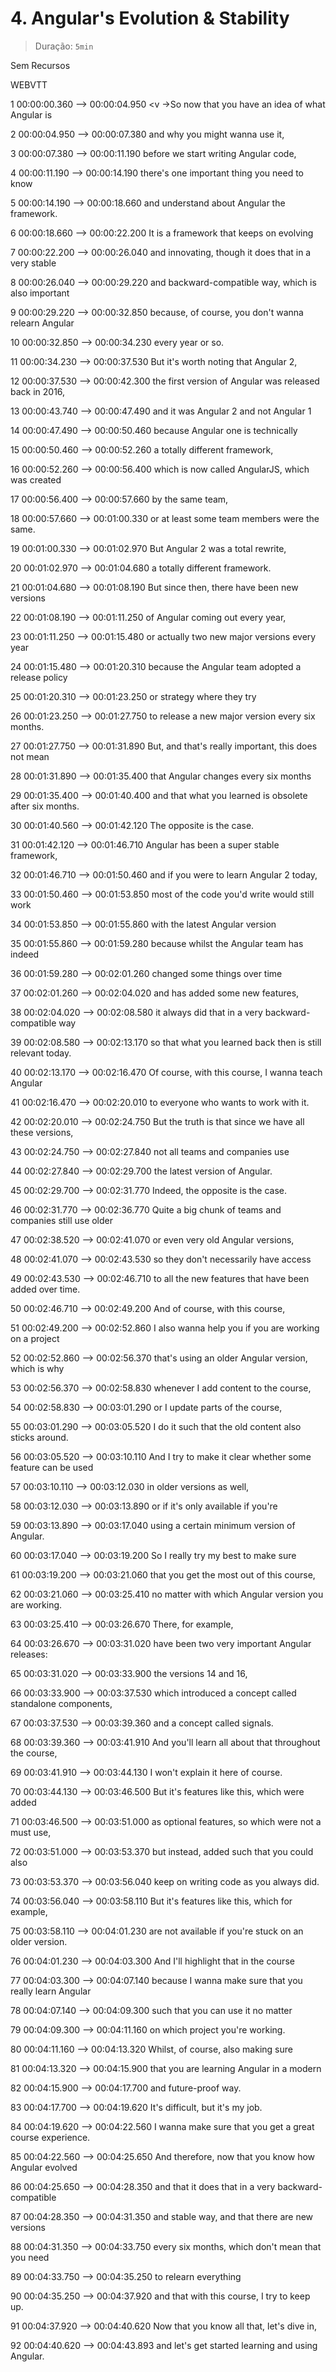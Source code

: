 # 4. Angular's Evolution & Stability

> Duração: `5min`

Sem Recursos

WEBVTT

1
00:00:00.360 --> 00:00:04.950
<v ->So now that you have an idea of what Angular is</v>

2
00:00:04.950 --> 00:00:07.380
and why you might wanna use it,

3
00:00:07.380 --> 00:00:11.190
before we start writing Angular code,

4
00:00:11.190 --> 00:00:14.190
there's one important thing you need to know

5
00:00:14.190 --> 00:00:18.660
and understand about Angular the framework.

6
00:00:18.660 --> 00:00:22.200
It is a framework that keeps on evolving

7
00:00:22.200 --> 00:00:26.040
and innovating, though it does that in a very stable

8
00:00:26.040 --> 00:00:29.220
and backward-compatible way, which is also important

9
00:00:29.220 --> 00:00:32.850
because, of course, you don't wanna relearn Angular

10
00:00:32.850 --> 00:00:34.230
every year or so.

11
00:00:34.230 --> 00:00:37.530
But it's worth noting that Angular 2,

12
00:00:37.530 --> 00:00:42.300
the first version of Angular was released back in 2016,

13
00:00:43.740 --> 00:00:47.490
and it was Angular 2 and not Angular 1

14
00:00:47.490 --> 00:00:50.460
because Angular one is technically

15
00:00:50.460 --> 00:00:52.260
a totally different framework,

16
00:00:52.260 --> 00:00:56.400
which is now called AngularJS, which was created

17
00:00:56.400 --> 00:00:57.660
by the same team,

18
00:00:57.660 --> 00:01:00.330
or at least some team members were the same.

19
00:01:00.330 --> 00:01:02.970
But Angular 2 was a total rewrite,

20
00:01:02.970 --> 00:01:04.680
a totally different framework.

21
00:01:04.680 --> 00:01:08.190
But since then, there have been new versions

22
00:01:08.190 --> 00:01:11.250
of Angular coming out every year,

23
00:01:11.250 --> 00:01:15.480
or actually two new major versions every year

24
00:01:15.480 --> 00:01:20.310
because the Angular team adopted a release policy

25
00:01:20.310 --> 00:01:23.250
or strategy where they try

26
00:01:23.250 --> 00:01:27.750
to release a new major version every six months.

27
00:01:27.750 --> 00:01:31.890
But, and that's really important, this does not mean

28
00:01:31.890 --> 00:01:35.400
that Angular changes every six months

29
00:01:35.400 --> 00:01:40.400
and that what you learned is obsolete after six months.

30
00:01:40.560 --> 00:01:42.120
The opposite is the case.

31
00:01:42.120 --> 00:01:46.710
Angular has been a super stable framework,

32
00:01:46.710 --> 00:01:50.460
and if you were to learn Angular 2 today,

33
00:01:50.460 --> 00:01:53.850
most of the code you'd write would still work

34
00:01:53.850 --> 00:01:55.860
with the latest Angular version

35
00:01:55.860 --> 00:01:59.280
because whilst the Angular team has indeed

36
00:01:59.280 --> 00:02:01.260
changed some things over time

37
00:02:01.260 --> 00:02:04.020
and has added some new features,

38
00:02:04.020 --> 00:02:08.580
it always did that in a very backward-compatible way

39
00:02:08.580 --> 00:02:13.170
so that what you learned back then is still relevant today.

40
00:02:13.170 --> 00:02:16.470
Of course, with this course, I wanna teach Angular

41
00:02:16.470 --> 00:02:20.010
to everyone who wants to work with it.

42
00:02:20.010 --> 00:02:24.750
But the truth is that since we have all these versions,

43
00:02:24.750 --> 00:02:27.840
not all teams and companies use

44
00:02:27.840 --> 00:02:29.700
the latest version of Angular.

45
00:02:29.700 --> 00:02:31.770
Indeed, the opposite is the case.

46
00:02:31.770 --> 00:02:36.770
Quite a big chunk of teams and companies still use older

47
00:02:38.520 --> 00:02:41.070
or even very old Angular versions,

48
00:02:41.070 --> 00:02:43.530
so they don't necessarily have access

49
00:02:43.530 --> 00:02:46.710
to all the new features that have been added over time.

50
00:02:46.710 --> 00:02:49.200
And of course, with this course,

51
00:02:49.200 --> 00:02:52.860
I also wanna help you if you are working on a project

52
00:02:52.860 --> 00:02:56.370
that's using an older Angular version, which is why

53
00:02:56.370 --> 00:02:58.830
whenever I add content to the course,

54
00:02:58.830 --> 00:03:01.290
or I update parts of the course,

55
00:03:01.290 --> 00:03:05.520
I do it such that the old content also sticks around.

56
00:03:05.520 --> 00:03:10.110
And I try to make it clear whether some feature can be used

57
00:03:10.110 --> 00:03:12.030
in older versions as well,

58
00:03:12.030 --> 00:03:13.890
or if it's only available if you're

59
00:03:13.890 --> 00:03:17.040
using a certain minimum version of Angular.

60
00:03:17.040 --> 00:03:19.200
So I really try my best to make sure

61
00:03:19.200 --> 00:03:21.060
that you get the most out of this course,

62
00:03:21.060 --> 00:03:25.410
no matter with which Angular version you are working.

63
00:03:25.410 --> 00:03:26.670
There, for example,

64
00:03:26.670 --> 00:03:31.020
have been two very important Angular releases:

65
00:03:31.020 --> 00:03:33.900
the versions 14 and 16,

66
00:03:33.900 --> 00:03:37.530
which introduced a concept called standalone components,

67
00:03:37.530 --> 00:03:39.360
and a concept called signals.

68
00:03:39.360 --> 00:03:41.910
And you'll learn all about that throughout the course,

69
00:03:41.910 --> 00:03:44.130
I won't explain it here of course.

70
00:03:44.130 --> 00:03:46.500
But it's features like this, which were added

71
00:03:46.500 --> 00:03:51.000
as optional features, so which were not a must use,

72
00:03:51.000 --> 00:03:53.370
but instead, added such that you could also

73
00:03:53.370 --> 00:03:56.040
keep on writing code as you always did.

74
00:03:56.040 --> 00:03:58.110
But it's features like this, which for example,

75
00:03:58.110 --> 00:04:01.230
are not available if you're stuck on an older version.

76
00:04:01.230 --> 00:04:03.300
And I'll highlight that in the course

77
00:04:03.300 --> 00:04:07.140
because I wanna make sure that you really learn Angular

78
00:04:07.140 --> 00:04:09.300
such that you can use it no matter

79
00:04:09.300 --> 00:04:11.160
on which project you're working.

80
00:04:11.160 --> 00:04:13.320
Whilst, of course, also making sure

81
00:04:13.320 --> 00:04:15.900
that you are learning Angular in a modern

82
00:04:15.900 --> 00:04:17.700
and future-proof way.

83
00:04:17.700 --> 00:04:19.620
It's difficult, but it's my job.

84
00:04:19.620 --> 00:04:22.560
I wanna make sure that you get a great course experience.

85
00:04:22.560 --> 00:04:25.650
And therefore, now that you know how Angular evolved

86
00:04:25.650 --> 00:04:28.350
and that it does that in a very backward-compatible

87
00:04:28.350 --> 00:04:31.350
and stable way, and that there are new versions

88
00:04:31.350 --> 00:04:33.750
every six months, which don't mean that you need

89
00:04:33.750 --> 00:04:35.250
to relearn everything

90
00:04:35.250 --> 00:04:37.920
and that with this course, I try to keep up.

91
00:04:37.920 --> 00:04:40.620
Now that you know all that, let's dive in,

92
00:04:40.620 --> 00:04:43.893
and let's get started learning and using Angular.

